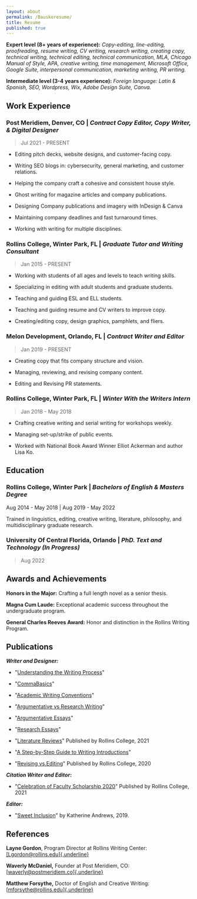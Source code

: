 ```yaml
---
layout: about
permalink: /Bauskeresume/
title: Resume
published: true
---
```



**Expert level (8+ years of experience):** 
*Copy-editing, line-editing, proofreading, resume writing, CV writing, research writing, creating copy, technical writing, technical editing, technical communication, MLA, Chicago Manual of Style, APA, creative writing, time management, Microsoft Office, Google Suite, interpersonal communication, marketing writing, PR writing.*

**Intermediate level (3-4 years experience):** 
*Foreign language: Latin & Spanish, SEO, Wordpress, Wix, Adobe Design Suite, Canva.*

## Work Experience ##


### Post Meridiem, Denver, CO | *Contract Copy Editor, Copy Writer, & Digital Designer*

>Jul 2021 - PRESENT

-   Editing pitch decks, website designs, and customer-facing copy.

-   Writing SEO blogs in: cybersecurity, general marketing, and customer relations.

-   Helping the company craft a cohesive and consistent house style.

-   Ghost writing for magazine articles and company publications.

-   Designing Company publications and imagery with InDesign & Canva

-   Maintaining company deadlines and fast turnaround times.

-   Working with writing for multiple disciplines.

### Rollins College, Winter Park, FL | *Graduate Tutor and Writing Consultant*

>Jan 2015 - PRESENT

-   Working with students of all ages and levels to teach writing skills.

-   Specializing in editing with adult students and graduate students.

-   Teaching and guiding ESL and ELL students.

-   Teaching and guiding resume and CV writers to improve copy.

-   Creating/editing copy, design graphics, pamphlets, and fliers.

### Melon Development, Orlando, FL | *Contract Writer and Editor*

>Jan 2019 - PRESENT

-   Creating copy that fits company structure and vision.

-   Managing, reviewing, and revising company content.

-   Editing and Revising PR statements.

### Rollins College, Winter Park, FL | *Winter With the Writers Intern*

>Jan 2018 - May 2018

-   Crafting creative writing and serial writing for workshops weekly.

-   Managing set-up/strike of public events.

-   Worked with National Book Award Winner Elliot Ackerman and author Lisa Ko.

## Education ##

### Rollins College, Winter Park | *Bachelors of English & Masters Degree*

Aug 2014 - May 2018 \| Aug 2019 - May 2022

Trained in linguistics, editing, creative writing, literature,
philosophy, and multidisciplinary graduate research.

### University Of Central Florida, Orlando | *PhD. Text and Technology (In Progress)*
>Aug 2022

## Awards and Achievements

**Honors in the Major:** Crafting a full length novel as a senior
thesis.

**Magna Cum Laude:** Exceptional academic success throughout the
undergraduate program.

**General Charles Reeves Award:** Honor and distinction in the Rollins
Writing Program.

## Publications


***Writer and Designer:*** 
- "[Understanding the Writing Process](https://www.rollins.edu/library/twc/understanding-the-writing-process.pdf)"
- "[CommaBasics](https://www.rollins.edu/library/twc/comma-basics.pdf)"
- "[Academic Writing Conventions](https://www.rollins.edu/library/twc/academic-writing-conventions.pdf)"
- "[Argumentative vs Research Writing](https://www.rollins.edu/library/twc/argumentative-vs-research-papers.pdf)"
- "[Argumentative Essays](https://www.rollins.edu/library/twc/argumentative-essay.pdf)"
- "[Research Essays](https://www.rollins.edu/library/twc/research-essays.pdf)"
- "[Literature Reviews](https://www.rollins.edu/library/twc/literature-reviews.pdf)"
Published by Rollins College, 2021

- "[A Step-by-Step Guide to Writing Introductions](https://www.rollins.edu/library/twc/intros-step-by-step.pdf)"
- "[Revising vs.Editing](https://www.rollins.edu/library/twc/editing_vs_revising.pdf)"
Published by Rollins College, 2020

***Citation Writer and Editor:*** 
- "[Celebration of Faculty Scholarship 2020](https://scholarship.rollins.edu/cgi/viewcontent.cgi?article=1006&context=celebrationfacultyscholarship)"
Published by Rollins College, 2021

***Editor:*** 
- "[Sweet Inclusion](https://www.amazon.com/Sweet-Inclusion-Raphsodic-Bakery-Cookbook/dp/057840172X)"
by Katherine Andrews, 2019.

## References

**Layne Gordon**, Program Director at Rollins Writing Center:
[[Lgordon@rollins.edu]{.underline}](mailto:Lgordon@rollins.edu)

**Waverly McDaniel,** Founder at Post Meridiem, CO:
[[waverly@postmeridiem.co]{.underline}](mailto:waverly@postmeridiem.co)

**Matthew Forsythe,** Doctor of English and Creative Writing:
[[mforsythe@rollins.edu]{.underline}](mailto:mforsythe@rollins.edu)
